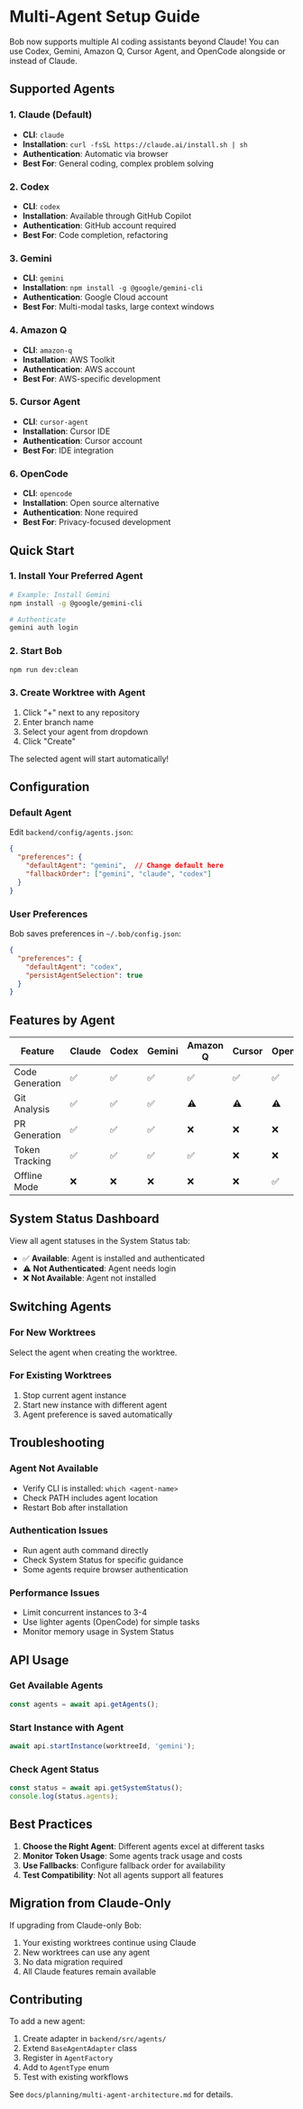 # Multi-Agent Setup Guide

Bob now supports multiple AI coding assistants beyond Claude! You can use Codex, Gemini, Amazon Q, Cursor Agent, and OpenCode alongside or instead of Claude.

## Supported Agents

### 1. Claude (Default)
- **CLI**: `claude`
- **Installation**: `curl -fsSL https://claude.ai/install.sh | sh`
- **Authentication**: Automatic via browser
- **Best For**: General coding, complex problem solving

### 2. Codex
- **CLI**: `codex`
- **Installation**: Available through GitHub Copilot
- **Authentication**: GitHub account required
- **Best For**: Code completion, refactoring

### 3. Gemini
- **CLI**: `gemini`
- **Installation**: `npm install -g @google/gemini-cli`
- **Authentication**: Google Cloud account
- **Best For**: Multi-modal tasks, large context windows

### 4. Amazon Q
- **CLI**: `amazon-q`
- **Installation**: AWS Toolkit
- **Authentication**: AWS account
- **Best For**: AWS-specific development

### 5. Cursor Agent
- **CLI**: `cursor-agent`
- **Installation**: Cursor IDE
- **Authentication**: Cursor account
- **Best For**: IDE integration

### 6. OpenCode
- **CLI**: `opencode`
- **Installation**: Open source alternative
- **Authentication**: None required
- **Best For**: Privacy-focused development

## Quick Start

### 1. Install Your Preferred Agent

```bash
# Example: Install Gemini
npm install -g @google/gemini-cli

# Authenticate
gemini auth login
```

### 2. Start Bob

```bash
npm run dev:clean
```

### 3. Create Worktree with Agent

1. Click "+" next to any repository
2. Enter branch name
3. Select your agent from dropdown
4. Click "Create"

The selected agent will start automatically!

## Configuration

### Default Agent

Edit `backend/config/agents.json`:

```json
{
  "preferences": {
    "defaultAgent": "gemini",  // Change default here
    "fallbackOrder": ["gemini", "claude", "codex"]
  }
}
```

### User Preferences

Bob saves preferences in `~/.bob/config.json`:

```json
{
  "preferences": {
    "defaultAgent": "codex",
    "persistAgentSelection": true
  }
}
```

## Features by Agent

| Feature | Claude | Codex | Gemini | Amazon Q | Cursor | OpenCode |
|---------|--------|-------|--------|----------|--------|----------|
| Code Generation | ✅ | ✅ | ✅ | ✅ | ✅ | ✅ |
| Git Analysis | ✅ | ✅ | ✅ | ⚠️ | ⚠️ | ⚠️ |
| PR Generation | ✅ | ✅ | ✅ | ❌ | ❌ | ❌ |
| Token Tracking | ✅ | ✅ | ✅ | ✅ | ❌ | ❌ |
| Offline Mode | ❌ | ❌ | ❌ | ❌ | ❌ | ✅ |

## System Status Dashboard

View all agent statuses in the System Status tab:
- ✅ **Available**: Agent is installed and authenticated
- ⚠️ **Not Authenticated**: Agent needs login
- ❌ **Not Available**: Agent not installed

## Switching Agents

### For New Worktrees
Select the agent when creating the worktree.

### For Existing Worktrees
1. Stop current agent instance
2. Start new instance with different agent
3. Agent preference is saved automatically

## Troubleshooting

### Agent Not Available
- Verify CLI is installed: `which <agent-name>`
- Check PATH includes agent location
- Restart Bob after installation

### Authentication Issues
- Run agent auth command directly
- Check System Status for specific guidance
- Some agents require browser authentication

### Performance Issues
- Limit concurrent instances to 3-4
- Use lighter agents (OpenCode) for simple tasks
- Monitor memory usage in System Status

## API Usage

### Get Available Agents
```javascript
const agents = await api.getAgents();
```

### Start Instance with Agent
```javascript
await api.startInstance(worktreeId, 'gemini');
```

### Check Agent Status
```javascript
const status = await api.getSystemStatus();
console.log(status.agents);
```

## Best Practices

1. **Choose the Right Agent**: Different agents excel at different tasks
2. **Monitor Token Usage**: Some agents track usage and costs
3. **Use Fallbacks**: Configure fallback order for availability
4. **Test Compatibility**: Not all agents support all features

## Migration from Claude-Only

If upgrading from Claude-only Bob:

1. Your existing worktrees continue using Claude
2. New worktrees can use any agent
3. No data migration required
4. All Claude features remain available

## Contributing

To add a new agent:

1. Create adapter in `backend/src/agents/`
2. Extend `BaseAgentAdapter` class
3. Register in `AgentFactory`
4. Add to `AgentType` enum
5. Test with existing workflows

See `docs/planning/multi-agent-architecture.md` for details.